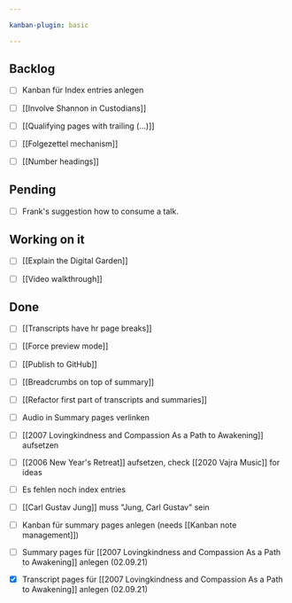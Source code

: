 ```yaml
---

kanban-plugin: basic

---
```


## Backlog

- [ ] Kanban für Index entries anlegen
- [ ] [[Involve Shannon in Custodians]]
- [ ] [[Qualifying pages with trailing (...)]]
- [ ] [[Folgezettel mechanism]]
- [ ] [[Number headings]]


## Pending

- [ ] Frank's suggestion how to consume a talk.


## Working on it

- [ ] [[Explain the Digital Garden]]
- [ ] [[Video walkthrough]]


## Done

- [ ] [[Transcripts have hr page breaks]]
- [ ] [[Force preview mode]]
- [ ] [[Publish to GitHub]]
- [ ] [[Breadcrumbs on top of summary]]
- [ ] [[Refactor first part of transcripts and summaries]]
- [ ] Audio in Summary pages verlinken
- [ ] [[2007 Lovingkindness and Compassion As a Path to Awakening]] aufsetzen
- [ ] [[2006 New Year's Retreat]] aufsetzen, check [[2020 Vajra Music]] for ideas
- [ ] Es fehlen noch index entries
- [ ] [[Carl Gustav Jung]] muss "Jung, Carl Gustav" sein
- [ ] Kanban für summary pages anlegen (needs [[Kanban note management]])
- [ ] Summary pages für [[2007 Lovingkindness and Compassion As a Path to Awakening]] anlegen (02.09.21)
- [x] Transcript pages für [[2007 Lovingkindness and Compassion As a Path to Awakening]] anlegen (02.09.21)


